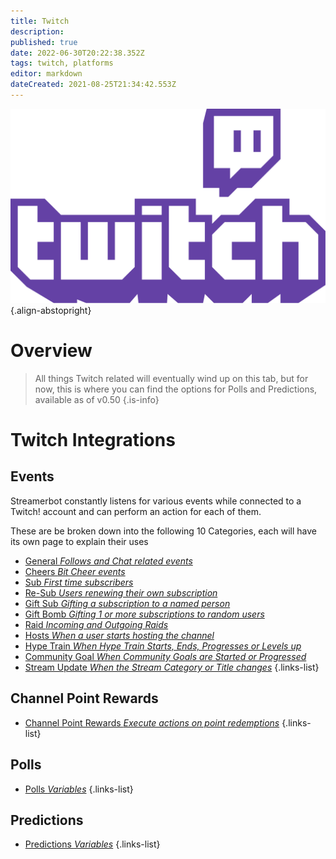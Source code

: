 ```yaml
---
title: Twitch
description: 
published: true
date: 2022-06-30T20:22:38.352Z
tags: twitch, platforms
editor: markdown
dateCreated: 2021-08-25T21:34:42.553Z
---
```


![twitch-logo.png](/logos/twitch-logo.png){.align-abstopright}

# Overview
> All things Twitch related will eventually wind up on this tab, but for now, this is where you can find the options for Polls and Predictions, available as of v0.50
{.is-info}

# Twitch Integrations

## Events
Streamerbot constantly listens for various events while connected to a Twitch! account and can perform an action for each of them. 

These are be broken down into the following 10 Categories, each will have its own page to explain their uses 

* [General *Follows and Chat related events*](/Events/General)
* [Cheers *Bit Cheer events*](/Events/Cheers)
* [Sub *First time subscribers*](/Events/Sub)
* [Re-Sub *Users renewing their own subscription*](/Events/Sub)
* [Gift Sub *Gifting a subscription to a named person*](/Events/Gift-Sub)
* [Gift Bomb *Gifting 1 or more subscriptions to random users*](/Events/Gift-Bomb)
* [Raid *Incoming and Outgoing Raids*](/Events/Raid)
* [Hosts *When a user starts hosting the channel*](/en/Events/hosts)
* [Hype Train *When Hype Train Starts, Ends, Progresses or Levels up*](/Events/Hype-Train)
* [Community Goal *When Community Goals are Started or Progressed*](/Events/Community-Goal)
* [Stream Update *When the Stream Category or Title changes*](/Events/Stream-Update)
{.links-list}

## Channel Point Rewards
- [Channel Point Rewards *Execute actions on point redemptions*](/Twitch/Channel-Point-Rewards)
{.links-list}

## Polls
- [Polls *Variables*](/Twitch/Polls) 
{.links-list}

## Predictions
- [Predictions *Variables*](/Twitch/Predictions)
{.links-list}